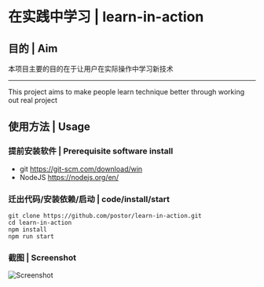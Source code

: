 # 在实践中学习 | learn-in-action 

## 目的 | Aim

本项目主要的目的在于让用户在实际操作中学习新技术

----

This project aims to make people learn technique better through working out real project 

## 使用方法 | Usage

### 提前安装软件 | Prerequisite software install

- git https://git-scm.com/download/win
- NodeJS https://nodejs.org/en/

### 迁出代码/安装依赖/启动 | code/install/start

```
git clone https://github.com/postor/learn-in-action.git
cd learn-in-action
npm install
npm run start
```

### 截图 | Screenshot

![Screenshot](https://raw.githubusercontent.com/postor/learn-in-action/master/resources/images/screenshot.png)
